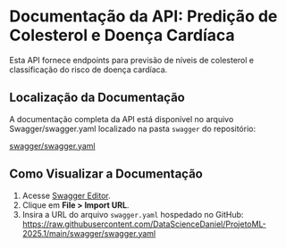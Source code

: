 # Documentação da API: Predição de Colesterol e Doença Cardíaca

Esta API fornece endpoints para previsão de níveis de colesterol e classificação do risco de doença cardíaca.

## Localização da Documentação

A documentação completa da API está disponível no arquivo Swagger/swagger.yaml localizado na pasta `swagger` do repositório:

[swagger/swagger.yaml](swagger/swagger.yaml)

## Como Visualizar a Documentação

1. Acesse [Swagger Editor](https://editor.swagger.io/).
2. Clique em **File > Import URL**.
3. Insira a URL do arquivo `swagger.yaml` hospedado no GitHub: https://raw.githubusercontent.com/DataScienceDaniel/ProjetoML-2025.1/main/swagger/swagger.yaml
